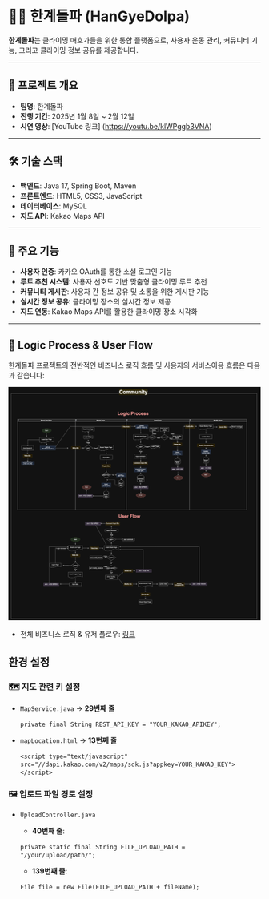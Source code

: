 # 🧗‍♀️ 한계돌파 (HanGyeDolpa)

**한계돌파**는 클라이밍 애호가들을 위한 통합 플랫폼으로, 사용자 운동 관리, 커뮤니티 기능, 그리고 클라이밍 정보 공유를 제공합니다.

---

## 📌 프로젝트 개요

- **팀명**: 한계돌파  
- **진행 기간**: 2025년 1월 8일 ~ 2월 12일  
- **시연 영상**: [YouTube 링크] (https://youtu.be/klWPggb3VNA)

---

## 🛠 기술 스택

- **백엔드**: Java 17, Spring Boot, Maven  
- **프론트엔드**: HTML5, CSS3, JavaScript  
- **데이터베이스**: MySQL  
- **지도 API**: Kakao Maps API 

---

## 🚀 주요 기능

- **사용자 인증**: 카카오 OAuth를 통한 소셜 로그인 기능  
- **루트 추천 시스템**: 사용자 선호도 기반 맞춤형 클라이밍 루트 추천  
- **커뮤니티 게시판**: 사용자 간 정보 공유 및 소통을 위한 게시판 기능  
- **실시간 정보 공유**: 클라이밍 장소의 실시간 정보 제공  
- **지도 연동**: Kakao Maps API를 활용한 클라이밍 장소 시각화

---

## 🔄 Logic Process & User Flow

한계돌파 프로젝트의 전반적인 비즈니스 로직 흐름 및 사용자의 서비스이용 흐름은 다음과 같습니다:

<p align="center">
    <img src="docs/logic_user1.png" alt="Logic Process & User Flow" width="700">

- 전체 비즈니스 로직 & 유저 플로우: [링크](https://drive.google.com/file/d/1dMtot9WwY92goMBYE-9Rx12_vqZ2RWie/view?usp=sharing)

## 환경 설정

### 🗺️ 지도 관련 키 설정

- `MapService.java` → **29번째 줄**

    ```
    private final String REST_API_KEY = "YOUR_KAKAO_APIKEY";
    ```

- `mapLocation.html` → **13번째 줄**

    ```
    <script type="text/javascript" src="//dapi.kakao.com/v2/maps/sdk.js?appkey=YOUR_KAKAO_KEY"></script>
    ```

### 🖼️ 업로드 파일 경로 설정

- `UploadController.java`  
    - **40번째 줄**:

    ```
    private static final String FILE_UPLOAD_PATH = "/your/upload/path/";
    ```

    - **139번째 줄**:

    ```
    File file = new File(FILE_UPLOAD_PATH + fileName);
    ```
